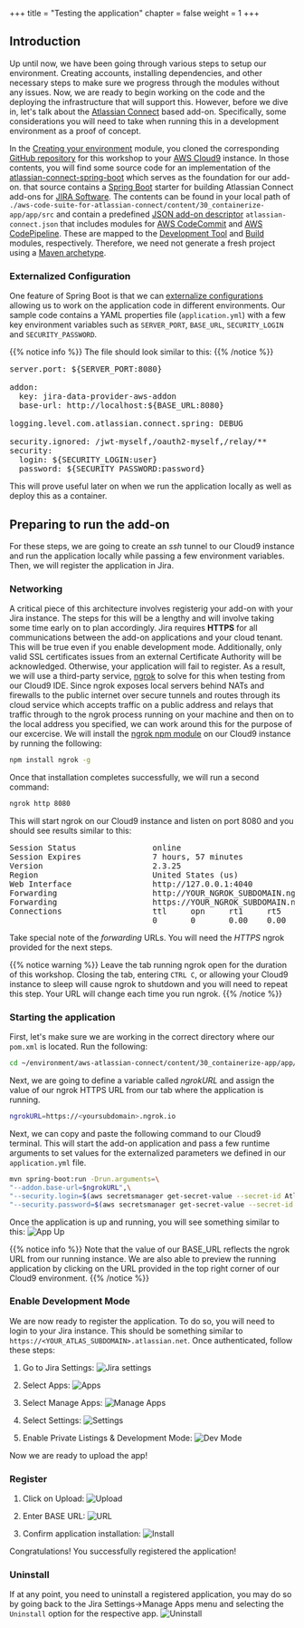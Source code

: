 +++
title = "Testing the application"
chapter = false
weight = 1
+++

## Introduction

Up until now, we have been going through various steps to setup our environment. Creating accounts, installing dependencies, and other necessary steps to make sure we progress through the modules without any issues. Now, we are ready to begin working on the code and the deploying the infrastructure that will support this. However, before we dive in, let's talk about the [Atlassian Connect](https://developer.atlassian.com/display/AC/Atlassian+Connect) based add-on. Specifically, some considerations you will need to take when running this in a development environment as a proof of concept.

In the [Creating your environment](https://atlassian.awsworkshop.io/20_getting-started/1_gettingstarted.html) module, you cloned the corresponding [GitHub repository](https://github.com/aws-samples/aws-code-suite-for-atlassian-connect) for this workshop to your [AWS Cloud9](https://aws.amazon.com/cloud9/) instance. In those contents, you will find some source code for an implementation of the [atlassian-connect-spring-boot](https://bitbucket.org/atlassian/atlassian-connect-spring-boot) which serves as the foundation for our add-on. that source contains a [Spring Boot](http://projects.spring.io/spring-boot/) starter for building Atlassian Connect add-ons for [JIRA Software](https://developer.atlassian.com/cloud/jira/software/). The contents can be found in your local path of `./aws-code-suite-for-atlassian-connect/content/30_containerize-app/app/src` and contain a predefined [JSON add-on descriptor](https://developer.atlassian.com/cloud/jira/platform/app-descriptor/) `atlassian-connect.json` that includes modules for [AWS CodeCommit](https://aws.amazon.com/codecommit/) and [AWS CodePipeline](https://aws.amazon.com/codepipeline/). These are mapped to the [Development Tool](https://developer.atlassian.com/cloud/jira/software/modules/development-tool/) and [Build](https://developer.atlassian.com/cloud/jira/software/modules/build/) modules, respectively. Therefore, we need not generate a fresh project using a [Maven archetype](https://maven.apache.org/guides/mini/guide-creating-archetypes.html).

### Externalized Configuration

One feature of Spring Boot is that we can [externalize configurations](https://docs.spring.io/spring-boot/docs/current/reference/html/boot-features-external-config.html) allowing us to work on the application code in different environments. Our sample code contains a YAML properties file (`application.yml`) with a few key environment variables such as `SERVER_PORT`, `BASE_URL`, `SECURITY_LOGIN` and `SECURITY_PASSWORD`.

{{% notice info %}}
The file should look similar to this:
{{% /notice %}}

<pre>
server.port: ${SERVER_PORT:8080}

addon:
  key: jira-data-provider-aws-addon
  base-url: http://localhost:${BASE_URL:8080}

logging.level.com.atlassian.connect.spring: DEBUG

security.ignored: /jwt-myself,/oauth2-myself,/relay/**
security:
  login: ${SECURITY_LOGIN:user}
  password: ${SECURITY_PASSWORD:password}
</pre>

This will prove useful later on when we run the application locally as well as deploy this as a container.

## Preparing to run the add-on

For these steps, we are going to create an *ssh* tunnel to our Cloud9 instance and run the application locally while passing a few environment variables. Then, we will register the application in Jira.

### Networking

A critical piece of this architecture involves registerig your add-on with your Jira instance. The steps for this will be a lengthy and will involve taking some time early on to plan accordingly. Jira requires **HTTPS** for all communications between the add-on applications and your cloud tenant. This will be true even if you enable development mode. Additionally, only valid SSL certificates issues from an external Certificate Authority will be acknowledged. Otherwise, your application will fail to register. As a result, we will use a third-party service, [ngrok](https://ngrok.com) to solve for this when testing from our Cloud9 IDE. Since ngrok exposes local servers behind NATs and firewalls to the public internet over secure tunnels and routes through its cloud service which accepts traffic on a public address and relays that traffic through to the ngrok process running on your machine and then on to the local address you specified, we can work around this for the purpose of our excercise. We will install the [ngrok npm module](https://www.npmjs.com/package/ngrok) on our Cloud9 instance by running the following:

```bash
npm install ngrok -g
```

Once that installation completes successfully, we will run a second command:

```bash
ngrok http 8080
```

This will start ngrok on our Cloud9 instance and listen on port 8080 and you should see results similar to this:

<pre>
Session Status                online
Session Expires               7 hours, 57 minutes
Version                       2.3.25
Region                        United States (us)
Web Interface                 http://127.0.0.1:4040
Forwarding                    http://YOUR_NGROK_SUBDOMAIN.ngrok.io -> http://localhost:8080
Forwarding                    https://YOUR_NGROK_SUBDOMAIN.ngrok.io -> http://localhost:8080
Connections                   ttl     opn     rt1     rt5     p50     p90
                              0       0       0.00    0.00    0.00    0.00
</pre>

Take special note of the *forwarding* URLs. You will need the *HTTPS* ngrok provided for the next steps.

{{% notice warning %}}
Leave the tab running ngrok open for the duration of this workshop. Closing the tab, entering `CTRL C`, or allowing your Cloud9 instance to sleep will cause ngrok to shutdown and you will need to repeat this step. Your URL will change each time you run ngrok.
{{% /notice %}}

### Starting the application

First, let's make sure we are working in the correct directory where our `pom.xml` is located. Run the following:

```bash
cd ~/environment/aws-atlassian-connect/content/30_containerize-app/app/
```

Next, we are going to define a variable called *ngrokURL* and assign the value of our ngrok HTTPS URL from our tab where the application is running.

```bash
ngrokURL=https://<yoursubdomain>.ngrok.io
```

Next, we can copy and paste the following command to our Cloud9 terminal. This will start the add-on application and pass a few runtime arguments to set values for the externalized parameters we defined in our `application.yml` file.

```bash
mvn spring-boot:run -Drun.arguments=\
"--addon.base-url=$ngrokURL",\
"--security.login=$(aws secretsmanager get-secret-value --secret-id AtlassianAPIUser --query SecretString)",\
"--security.password=$(aws secretsmanager get-secret-value --secret-id AtlassianAPIToken --query SecretString)"
```

Once the application is up and running, you will see something similar to this:
![App Up](/images/ngrok-01.png)

{{% notice info %}}
Note that the value of our BASE_URL reflects the ngrok URL from our running instance. We are also able to preview the running application by clicking on the URL provided in the top right corner of our Cloud9 environment.
{{% /notice %}}

### Enable Development Mode

We are now ready to register the application. To do so, you will need to login to your Jira instance. This should be something similar to `https://<YOUR_ATLAS_SUBDOMAIN>.atlassian.net`. Once authenticated, follow these steps:

1. Go to Jira Settings:
![Jira settings](/images/atlassian-05.png)

2. Select Apps:
![Apps](/images/atlassian-06.png)

3. Select Manage Apps:
![Manage Apps](/images/atlassian-07.png)

4. Select Settings:
![Settings](/images/atlassian-08.png)

5. Enable Private Listings & Development Mode:
![Dev Mode](/images/atlassian-09.png)

Now we are ready to upload the app!

### Register

1. Click on Upload:
![Upload](/images/atlassian-10.png)

2. Enter BASE URL:
![URL](/images/atlassian-11.png)

3. Confirm application installation:
![Install](/images/atlassian-12.png)

Congratulations! You successfully registered the application!

### Uninstall

If at any point, you need to uninstall a registered application, you may do so by going back to the Jira Settings->Manage Apps menu and selecting the `Uninstall` option for the respective app.
![Uninstall](/images/atlassian-13.png)